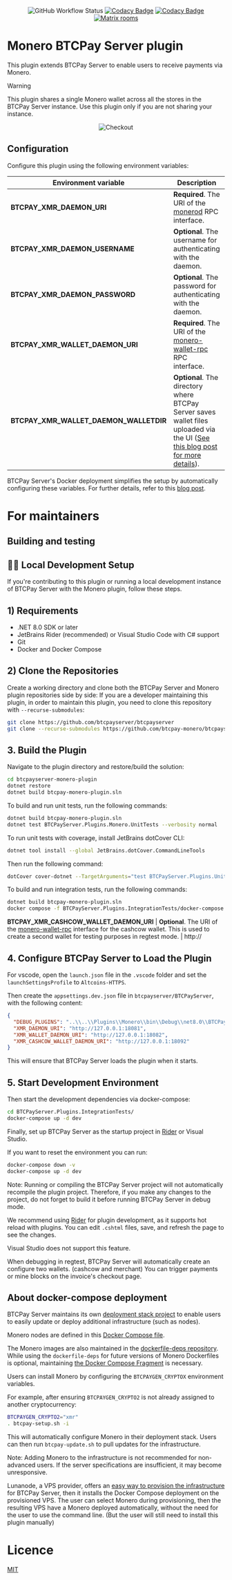 <div align="center">
  
  ![GitHub Workflow Status](https://img.shields.io/github/actions/workflow/status/btcpay-monero/btcpayserver-monero-plugin/dotnet.yml?branch=master)
  [![Codacy Badge](https://app.codacy.com/project/badge/Grade/a86461725075418b95ae501256839500)](https://app.codacy.com/gh/btcpay-monero/btcpayserver-monero-plugin/dashboard?utm_source=gh&utm_medium=referral&utm_content=&utm_campaign=Badge_grade)
  [![Codacy Badge](https://app.codacy.com/project/badge/Coverage/a86461725075418b95ae501256839500)](https://app.codacy.com/gh/btcpay-monero/btcpayserver-monero-plugin/dashboard?utm_source=gh&utm_medium=referral&utm_content=&utm_campaign=Badge_coverage)
  [![Matrix rooms](https://img.shields.io/badge/%F0%9F%92%AC%20Matrix-%23btcpay--monero-blue)](https://matrix.to/#/#btcpay-monero:matrix.org)
</div>

# Monero BTCPay Server plugin

This plugin extends BTCPay Server to enable users to receive payments via Monero.

> [!WARNING]
> This plugin shares a single Monero wallet across all the stores in the BTCPay Server instance. Use this plugin only if you are not sharing your instance.

<p align="center">
  <img src="./img/Checkout.png" alt="Checkout">
</p>

## Configuration

Configure this plugin using the following environment variables:

| Environment variable | Description                                                                                                                                                                                                                                   | Example |
| --- |-----------------------------------------------------------------------------------------------------------------------------------------------------------------------------------------------------------------------------------------------| --- |
**BTCPAY_XMR_DAEMON_URI** | **Required**. The URI of the [monerod](https://github.com/monero-project/monero) RPC interface.                                                                                                                                               | http://127.0.0.1:18081 |
**BTCPAY_XMR_DAEMON_USERNAME** | **Optional**.  The username for authenticating with the daemon.                                                                                                                                                                               | john |
**BTCPAY_XMR_DAEMON_PASSWORD** | **Optional**. The password for authenticating with the daemon.                                                                                                                                                                                | secret |
**BTCPAY_XMR_WALLET_DAEMON_URI** | **Required**.  The URI of the [monero-wallet-rpc](https://getmonero.dev/interacting/monero-wallet-rpc.html) RPC interface.                                                                                                                    | http://127.0.0.1:18082 |
**BTCPAY_XMR_WALLET_DAEMON_WALLETDIR** | **Optional**. The directory where BTCPay Server saves wallet files uploaded via the UI ([See this blog post for more details](https://sethforprivacy.com/guides/accepting-monero-via-btcpay-server/#configure-the-bitcoin-wallet-of-choice)). | /home/cypherpunk/Monero/wallets/ |

BTCPay Server's Docker deployment simplifies the setup by automatically configuring these variables. For further details, refer to this [blog post](https://sethforprivacy.com/guides/accepting-monero-via-btcpay-server).

# For maintainers

## Building and testing

## 🧑‍💻 Local Development Setup
If you're contributing to this plugin or running a local development instance of BTCPay Server with the Monero plugin, follow these steps.
## 1) Requirements

- .NET 8.0 SDK or later
- JetBrains Rider (recommended) or Visual Studio Code with C# support
- Git
- Docker and Docker Compose

## 2) Clone the Repositories
Create a working directory and clone both the BTCPay Server and Monero plugin repositories side by side:
If you are a developer maintaining this plugin, in order to maintain this plugin, you need to clone this repository with `--recurse-submodules`:

```bash
git clone https://github.com/btcpayserver/btcpayserver
git clone --recurse-submodules https://github.com/btcpay-monero/btcpayserver-monero-plugin
```
## 3. Build the Plugin
Navigate to the plugin directory and restore/build the solution:
```bash 
cd btcpayserver-monero-plugin
dotnet restore
dotnet build btcpay-monero-plugin.sln
```
To build and run unit tests, run the following commands:

```bash
dotnet build btcpay-monero-plugin.sln
dotnet test BTCPayServer.Plugins.Monero.UnitTests --verbosity normal
```
To run unit tests with coverage, install JetBrains dotCover CLI:

```bash
dotnet tool install --global JetBrains.dotCover.CommandLineTools
```
Then run the following command:

```bash
dotCover cover-dotnet --TargetArguments="test BTCPayServer.Plugins.UnitTests --no-build" --ReportType=HTML --Output=coverage/dotCover.UnitTests.output.html --ReportType=detailedXML --Output=coverage/dotCover.UnitTests.output.xml --filters="-:Assembly=BTCPayServer.Plugins.UnitTests;-:Assembly=testhost;-:Assembly=BTCPayServer;-:Class=AspNetCoreGeneratedDocument.*"
```

To build and run integration tests, run the following commands:

```bash
dotnet build btcpay-monero-plugin.sln
docker compose -f BTCPayServer.Plugins.IntegrationTests/docker-compose.yml run tests
```

**BTCPAY_XMR_CASHCOW_WALLET_DAEMON_URI** | **Optional**. The URI of the [monero-wallet-rpc](https://getmonero.dev/interacting/monero-wallet-rpc.html) interface for the cashcow wallet. This is used to create a second wallet for testing purposes in regtest mode. | http://

## 4. Configure BTCPay Server to Load the Plugin

For vscode, open the `launch.json` file in the `.vscode` folder and set the `launchSettingsProfile` to `Altcoins-HTTPS`.

Then create the `appsettings.dev.json` file in `btcpayserver/BTCPayServer`, with the following content:

```json
{
  "DEBUG_PLUGINS": "..\\..\\Plugins\\Monero\\bin\\Debug\\net8.0\\BTCPayServer.Plugins.Monero.dll",
  "XMR_DAEMON_URI": "http://127.0.0.1:18081",
  "XMR_WALLET_DAEMON_URI": "http://127.0.0.1:18082",
  "XMR_CASHCOW_WALLET_DAEMON_URI": "http://127.0.0.1:18092"
}
```
This will ensure that BTCPay Server loads the plugin when it starts.

## 5. Start Development Environment

Then start the development dependencies via docker-compose:
```bash
cd BTCPayServer.Plugins.IntegrationTests/
docker-compose up -d dev
```

Finally, set up BTCPay Server as the startup project in [Rider](https://www.jetbrains.com/rider/) or Visual Studio.

If you want to reset the environment you can run:
```bash
docker-compose down -v
docker-compose up -d dev
```

Note: Running or compiling the BTCPay Server project will not automatically recompile the plugin project. Therefore, if you make any changes to the project, do not forget to build it before running BTCPay Server in debug mode.

We recommend using [Rider](https://www.jetbrains.com/rider/) for plugin development, as it supports hot reload with plugins. You can edit `.cshtml` files, save, and refresh the page to see the changes.

Visual Studio does not support this feature.

When debugging in regtest, BTCPay Server will automatically create an configure two wallets. (cashcow and merchant)
You can trigger payments or mine blocks on the invoice's checkout page.

## About docker-compose deployment

BTCPay Server maintains its own [deployment stack project](https://github.com/btcpayserver/btcpayserver-docker) to enable users to easily update or deploy additional infrastructure (such as nodes).

Monero nodes are defined in this [Docker Compose file](https://github.com/btcpayserver/btcpayserver-docker/blob/master/docker-compose-generator/docker-fragments/monero.yml).

The Monero images are also maintained in the [dockerfile-deps repository](https://github.com/btcpayserver/dockerfile-deps/tree/master/Monero). While using the `dockerfile-deps` for future versions of Monero Dockerfiles is optional, maintaining [the Docker Compose Fragment](https://github.com/btcpayserver/btcpayserver-docker/blob/master/docker-compose-generator/docker-fragments/monero.yml) is necessary.


Users can install Monero by configuring the `BTCPAYGEN_CRYPTOX` environment variables.

For example, after ensuring `BTCPAYGEN_CRYPTO2` is not already assigned to another cryptocurrency:
```bash
BTCPAYGEN_CRYPTO2="xmr"
. btcpay-setup.sh -i
```

This will automatically configure Monero in their deployment stack. Users can then run `btcpay-update.sh` to pull updates for the infrastructure.

Note: Adding Monero to the infrastructure is not recommended for non-advanced users. If the server specifications are insufficient, it may become unresponsive.

Lunanode, a VPS provider, offers an [easy way to provision the infrastructure](https://docs.btcpayserver.org/Deployment/LunaNode/) for BTCPay Server, then it installs the Docker Compose deployment on the provisioned VPS. The user can select Monero during provisioning, then the resulting VPS have a Monero deployed automatically, without the need for the user to use the command line. (But the user will still need to install this plugin manually)

# Licence

[MIT](LICENSE.md)
